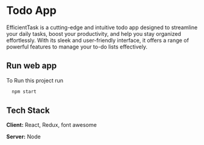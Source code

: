 
# Todo App

EfficientTask is a cutting-edge and intuitive todo app designed to streamline your daily tasks, boost your productivity, and help you stay organized effortlessly. With its sleek and user-friendly interface, it offers a range of powerful features to manage your to-do lists effectively.


## Run web app

To Run this project run

```bash
  npm start
```


## Tech Stack

**Client:** React, Redux, font awesome

**Server:** Node

